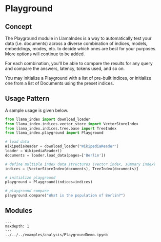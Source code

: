 # Playground

## Concept

The Playground module in LlamaIndex is a way to automatically test your data (i.e. documents) across a diverse combination of indices, models, embeddings, modes, etc. to decide which ones are best for your purposes. More options will continue to be added.

For each combination, you'll be able to compare the results for any query and compare the answers, latency, tokens used, and so on.

You may initialize a Playground with a list of pre-built indices, or initialize one from a list of Documents using the preset indices.

## Usage Pattern

A sample usage is given below.

```python
from llama_index import download_loader
from llama_index.indices.vector_store import VectorStoreIndex
from llama_index.indices.tree.base import TreeIndex
from llama_index.playground import Playground

# load data 
WikipediaReader = download_loader("WikipediaReader")
loader = WikipediaReader()
documents = loader.load_data(pages=['Berlin'])

# define multiple index data structures (vector index, summary index)
indices = [VectorStoreIndex(documents), TreeIndex(documents)]

# initialize playground
playground = Playground(indices=indices)

# playground compare
playground.compare("What is the population of Berlin?")

```

## Modules

```{toctree}
---
maxdepth: 1
---
../../../examples/analysis/PlaygroundDemo.ipynb
```